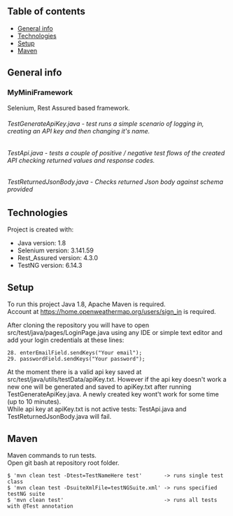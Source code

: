 ## Table of contents
* [General info](#general-info)
* [Technologies](#technologies)
* [Setup](#setup)
* [Maven](#maven)

## General info
### MyMiniFramework
Selenium, Rest Assured based framework.

###### TestGenerateApiKey.java - test runs a simple scenario of logging in, creating an API key and then changing it's name.  
###### TestApi.java - tests a couple of positive / negative test flows of the created API checking returned values and response codes.
###### TestReturnedJsonBody.java - Checks returned Json body against schema provided
	
## Technologies
Project is created with:
* Java version: 1.8
* Selenium version: 3.141.59
* Rest_Assured version: 4.3.0
* TestNG version: 6.14.3
	
## Setup
To run this project Java 1.8, Apache Maven is required.  
Account at https://home.openweathermap.org/users/sign_in is required.

After cloning the repository you will have to open src/test/java/pages/LoginPage.java using any IDE or simple text editor and 
add your login credentials at these lines: 
```
28. enterEmailField.sendKeys("Your email");  
29. passwordField.sendKeys("Your password");
```
At the moment there is a valid api key saved at src/test/java/utils/testData/apiKey.txt. However if the api key doesn't work
a new one will be generated and saved to apiKey.txt after running TestGenerateApiKey.java. A newly created key wont't work
for some time (up to 10 minutes).  
While api key at apiKey.txt is not active tests: TestApi.java and TestReturnedJsonBody.java will fail.

## Maven
Maven commands to run tests.  
Open git bash at repository root folder.

```
$ 'mvn clean test -Dtest=TestNameHere test'       -> runs single test class
$ 'mvn clean test -DsuiteXmlFile=testNGSuite.xml' -> runs specified testNG suite
$ 'mvn clean test'                                -> runs all tests with @Test annotation
```
